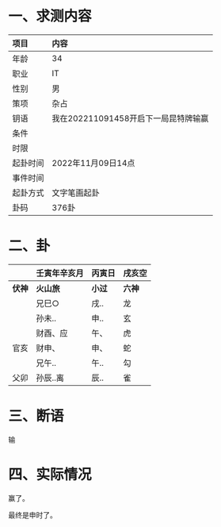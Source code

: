 # 一、求测内容

| 项目     | 内容                                 |
| :------- | :----------------------------------- |
| 年龄     | 34                                   |
| 职业     | IT                                   |
| 性别     | 男                                   |
| 策项     | 杂占                                 |
| 钥语     | 我在202211091458开启下一局昆特牌输赢 |
| 条件     |                                      |
| 时限     |                                      |
| 起卦时间 | 2022年11月09日14点                   |
| 事件时间 |                                      |
| 起卦方式 | 文字笔画起卦                         |
| 卦码     | 376卦                                |

# 二、卦

|                | 壬寅年辛亥月     | 丙寅日         | 戌亥空         |
| :------------- | :--------------- | :------------- | :------------- |
| **伏神** | **火山旅** | **小过** | **六神** |
|                | 兄巳○           | 戌..           | 龙             |
|                | 孙未..           | 申..           | 玄             |
|                | 财酉、应         | 午、           | 虎             |
| 官亥           | 财申、           | 申、           | 蛇             |
|                | 兄午..           | 午..           | 勾             |
| 父卯           | 孙辰..离         | 辰..           | 雀             |

# 三、断语

输

# 四、实际情况

赢了。

最终是申时了。
